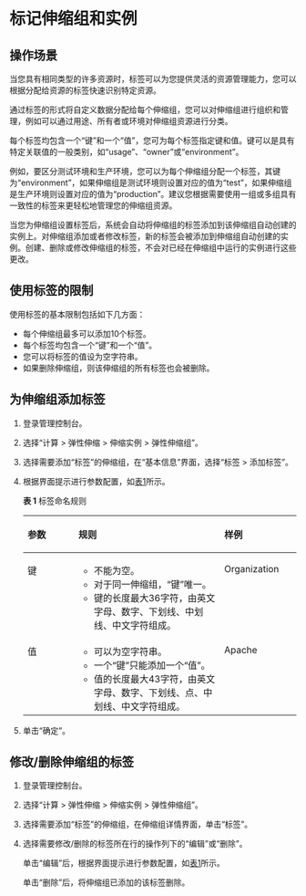 # 标记伸缩组和实例<a name="as_06_0104"></a>

## 操作场景<a name="section2495449014355"></a>

当您具有相同类型的许多资源时，标签可以为您提供灵活的资源管理能力，您可以根据分配给资源的标签快速识别特定资源。

通过标签的形式将自定义数据分配给每个伸缩组，您可以对伸缩组进行组织和管理，例如可以通过用途、所有者或环境对伸缩组资源进行分类。

每个标签均包含一个“键”和一个“值”，您可为每个标签指定键和值。键可以是具有特定关联值的一般类别，如“usage”、“owner”或“environment”。

例如，要区分测试环境和生产环境，您可以为每个伸缩组分配一个标签，其键为“environment”，如果伸缩组是测试环境则设置对应的值为“test”，如果伸缩组是生产环境则设置对应的值为“production”。建议您根据需要使用一组或多组具有一致性的标签来更轻松地管理您的伸缩组资源。

当您为伸缩组设置标签后，系统会自动将伸缩组的标签添加到该伸缩组自动创建的实例上。对伸缩组添加或者修改标签，新的标签会被添加到伸缩组自动创建的实例。创建、删除或修改伸缩组的标签，不会对已经在伸缩组中运行的实例进行这些更改。

## 使用标签的限制<a name="section7355112104225"></a>

使用标签的基本限制包括如下几方面：

-   每个伸缩组最多可以添加10个标签。
-   每个标签均包含一个“键”和一个“值”。
-   您可以将标签的值设为空字符串。
-   如果删除伸缩组，则该伸缩组的所有标签也会被删除。

## 为伸缩组添加标签<a name="section12477432195230"></a>

1.  登录管理控制台。
2.  选择“计算 \> 弹性伸缩 \> 伸缩实例 \> 弹性伸缩组”。
3.  选择需要添加“标签”的伸缩组，在“基本信息”界面，选择“标签 \> 添加标签”。
4.  根据界面提示进行参数配置，如[表1](#table1794599823119)所示。

    **表 1**  标签命名规则

    <a name="table1794599823119"></a>
    <table><thead align="left"><tr id="row2997812223119"><th class="cellrowborder" valign="top" width="18.57%" id="mcps1.2.4.1.1"><p id="p4367076523119"><a name="p4367076523119"></a><a name="p4367076523119"></a>参数</p>
    </th>
    <th class="cellrowborder" valign="top" width="53.36%" id="mcps1.2.4.1.2"><p id="p4767111023119"><a name="p4767111023119"></a><a name="p4767111023119"></a>规则</p>
    </th>
    <th class="cellrowborder" valign="top" width="28.07%" id="mcps1.2.4.1.3"><p id="p3615470723119"><a name="p3615470723119"></a><a name="p3615470723119"></a>样例</p>
    </th>
    </tr>
    </thead>
    <tbody><tr id="row5695691323119"><td class="cellrowborder" valign="top" width="18.57%" headers="mcps1.2.4.1.1 "><p id="p5010724023119"><a name="p5010724023119"></a><a name="p5010724023119"></a>键</p>
    </td>
    <td class="cellrowborder" valign="top" width="53.36%" headers="mcps1.2.4.1.2 "><a name="ul2321196023222"></a><a name="ul2321196023222"></a><ul id="ul2321196023222"><li>不能为空。</li><li>对于同一伸缩组，“键”唯一。</li><li>键的长度最大36字符，由英文字母、数字、下划线、中划线、中文字符组成。</li></ul>
    </td>
    <td class="cellrowborder" valign="top" width="28.07%" headers="mcps1.2.4.1.3 "><p id="p5438834323119"><a name="p5438834323119"></a><a name="p5438834323119"></a>Organization</p>
    </td>
    </tr>
    <tr id="row1973304523119"><td class="cellrowborder" valign="top" width="18.57%" headers="mcps1.2.4.1.1 "><p id="p5487280123119"><a name="p5487280123119"></a><a name="p5487280123119"></a>值</p>
    </td>
    <td class="cellrowborder" valign="top" width="53.36%" headers="mcps1.2.4.1.2 "><a name="ul6706750105539"></a><a name="ul6706750105539"></a><ul id="ul6706750105539"><li>可以为空字符串。</li><li>一个“键”只能添加一个“值”。</li><li>值的长度最大43字符，由英文字母、数字、下划线、点、中划线、中文字符组成。</li></ul>
    </td>
    <td class="cellrowborder" valign="top" width="28.07%" headers="mcps1.2.4.1.3 "><p id="p4850087723119"><a name="p4850087723119"></a><a name="p4850087723119"></a>Apache</p>
    </td>
    </tr>
    </tbody>
    </table>

5.  单击“确定”。

## 修改/删除伸缩组的标签<a name="section8057725103917"></a>

1.  登录管理控制台。

1.  选择“计算 \> 弹性伸缩 \> 伸缩实例 \> 弹性伸缩组”。
2.  选择需要添加“标签”的伸缩组，在伸缩组详情界面，单击“标签”。
3.  选择需要修改/删除的标签所在行的操作列下的“编辑”或“删除”。

    单击“编辑”后，根据界面提示进行参数配置，如[表1](#table1794599823119)所示。

    单击“删除”后，将伸缩组已添加的该标签删除。


